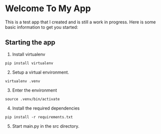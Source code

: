 # Welcome To My App

This is a test app that I created and is still a work in progress. Here is some basic information to get you started:

## Starting the app

1. Install virtualenv

```
pip install virtualenv
```

2. Setup a virtual environment.

```
virtualenv .venv
```

3. Enter the environment

```
source .venv/bin/activate
```

4. Install the required dependencies

```
pip install -r requirements.txt
```

5. Start main.py in the src directory.
